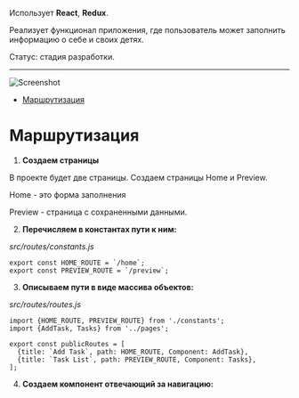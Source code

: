 Использует **React**, **Redux**.

Реализует функционал приложения, где пользователь может заполнить информацию о себе и своих детях.

Статус: стадия разработки. 

-----

![Screenshot]()

- [Маршрутизация](#Маршрутизация)


# Маршрутизация

1. **Создаем страницы**

В проекте будет две страницы. Создаем страницы Home и Preview.

Home - это форма заполнения

Preview - страница с сохраненными данными.

2. **Перечисляем в константах пути к ним:**

*src/routes/constants.js*

    export const HOME_ROUTE = `/home`;
    export const PREVIEW_ROUTE = `/preview`;

3. **Описываем пути в виде массива объектов:**

*src/routes/routes.js*

    import {HOME_ROUTE, PREVIEW_ROUTE} from './constants';
    import {AddTask, Tasks} from '../pages';

    export const publicRoutes = [
      {title: `Add Task`, path: HOME_ROUTE, Component: AddTask},
      {title: `Task List`, path: PREVIEW_ROUTE, Component: Tasks},
    ];

4. **Создаем компонент отвечающий за навигацию:**
